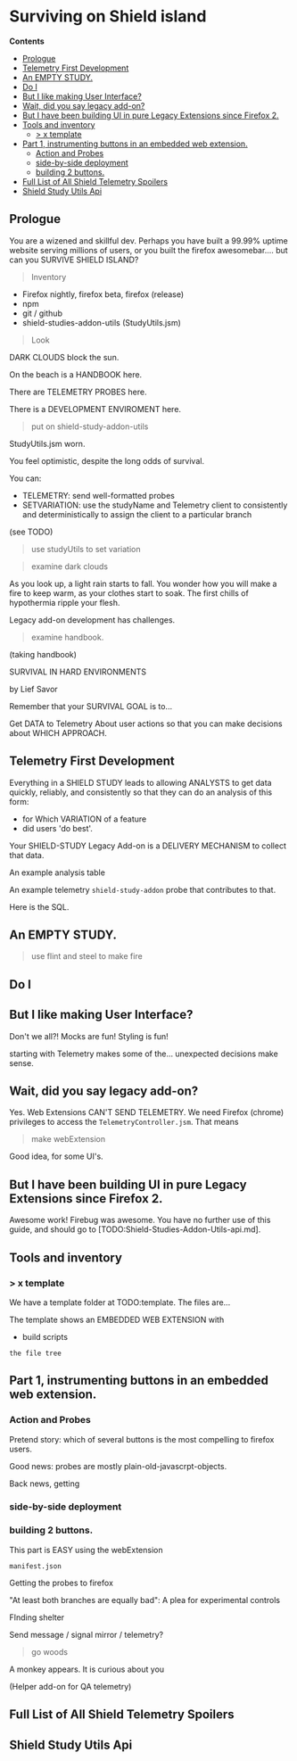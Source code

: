 # Surviving on Shield island

<!-- START doctoc generated TOC please keep comment here to allow auto update -->
<!-- DON'T EDIT THIS SECTION, INSTEAD RE-RUN doctoc TO UPDATE -->
**Contents**

- [Prologue](#prologue)
- [Telemetry First Development](#telemetry-first-development)
- [An EMPTY STUDY.](#an-empty-study)
- [Do I](#do-i)
- [But I like making User Interface?](#but-i-like-making-user-interface)
- [Wait, did you say legacy add-on?](#wait-did-you-say-legacy-add-on)
- [But I have been building UI in pure Legacy Extensions since Firefox 2.](#but-i-have-been-building-ui-in-pure-legacy-extensions-since-firefox-2)
- [Tools and inventory](#tools-and-inventory)
  - [> x template](#-x-template)
- [Part 1, instrumenting buttons in an embedded web extension.](#part-1-instrumenting-buttons-in-an-embedded-web-extension)
  - [Action and Probes](#action-and-probes)
  - [side-by-side deployment](#side-by-side-deployment)
  - [building 2 buttons.](#building-2-buttons)
- [Full List of All Shield Telemetry Spoilers](#full-list-of-all-shield-telemetry-spoilers)
- [Shield Study Utils Api](#shield-study-utils-api)

<!-- END doctoc generated TOC please keep comment here to allow auto update -->

## Prologue

You are a wizened and skillful dev. Perhaps you have built a 99.99% uptime website serving millions of users, or you built the firefox awesomebar.... but can you SURVIVE SHIELD ISLAND?

> Inventory

* Firefox nightly, firefox beta, firefox (release)
* npm
* git / github
* shield-studies-addon-utils (StudyUtils.jsm)

> Look

DARK CLOUDS block the sun.

On the beach is a HANDBOOK here.

There are TELEMETRY PROBES here.

There is a DEVELOPMENT ENVIROMENT here.

> put on shield-study-addon-utils

StudyUtils.jsm worn.

You feel optimistic, despite the long odds of survival.

You can:

* TELEMETRY: send well-formatted probes
* SETVARIATION: use the studyName and Telemetry client to consistently and deterministically to assign the client to a particular branch

(see TODO)

> use studyUtils to set variation

>

> examine dark clouds

As you look up, a light rain starts to fall. You wonder how you will make a fire to keep warm, as your clothes start to soak. The first chills of hypothermia ripple your flesh.

Legacy add-on development has challenges.

> examine handbook.

(taking handbook)

SURVIVAL IN HARD ENVIRONMENTS

by Lief Savor

Remember that your SURVIVAL GOAL is to...

Get DATA to Telemetry
About user actions
so that you can make decisions about WHICH APPROACH.

## Telemetry First Development

Everything in a SHIELD STUDY leads to allowing ANALYSTS to get data quickly, reliably, and consistently so that they can do an analysis of this form:

* for Which VARIATION of a feature
* did users 'do best'.

Your SHIELD-STUDY Legacy Add-on is a DELIVERY MECHANISM to collect that data.

An example analysis table

An example telemetry `shield-study-addon` probe that contributes to that.

Here is the SQL.

## An EMPTY STUDY.

> use flint and steel to make fire

## Do I

## But I like making User Interface?

Don't we all?! Mocks are fun! Styling is fun!

starting with Telemetry makes some of the... unexpected decisions make sense.

## Wait, did you say legacy add-on?

Yes. Web Extensions CAN'T SEND TELEMETRY. We need Firefox (chrome) privileges to access the `TelemetryController.jsm`. That means

> make webExtension

Good idea, for some UI's.

## But I have been building UI in pure Legacy Extensions since Firefox 2.

Awesome work! Firebug was awesome. You have no further use of this guide, and should go to [TODO:Shield-Studies-Addon-Utils-api.md].

## Tools and inventory

### > x template

We have a template folder at TODO:template. The files are...

The template shows an EMBEDDED WEB EXTENSION with

* build scripts

```
the file tree
```

## Part 1, instrumenting buttons in an embedded web extension.

### Action and Probes

Pretend story: which of several buttons is the most compelling to firefox users.

Good news: probes are mostly plain-old-javascrpt-objects.

Back news, getting

### side-by-side deployment

### building 2 buttons.

This part is EASY using the webExtension

`manifest.json`

Getting the probes to firefox

"At least both branches are equally bad": A plea for experimental controls

FInding shelter

Send message / signal mirror / telemetry?

> go woods

A monkey appears. It is curious about you

(Helper add-on for QA telemetry)

## Full List of All Shield Telemetry Spoilers

## Shield Study Utils Api
